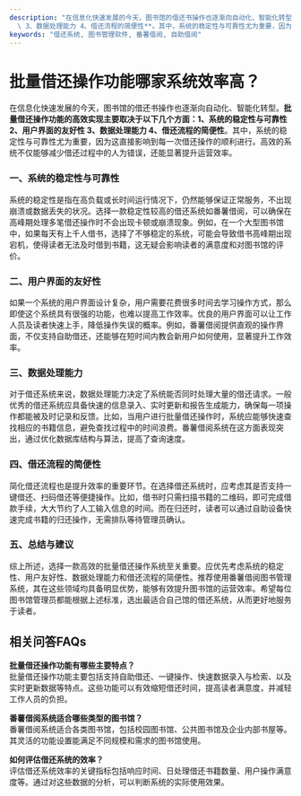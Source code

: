 ```yaml
---
description: "在信息化快速发展的今天，图书馆的借还书操作也逐渐向自动化、智能化转型。**批量借还操作功能的高效实现主要取决于以下几个方面：1、系统的稳定性与可靠性 2、用户界面的友好性\
  \ 3、数据处理能力 4、借还流程的简便性**。其中，系统的稳定性与可靠性尤为重要，因为这直接影响到每一次借还操作的顺利进行。高效的系统不仅能够减少借还过程中的人为错误，还能显著提升运营效率。"
keywords: "借还系统, 图书管理软件, 番薯借阅, 自助借阅"
---
```

# 批量借还操作功能哪家系统效率高？

在信息化快速发展的今天，图书馆的借还书操作也逐渐向自动化、智能化转型。**批量借还操作功能的高效实现主要取决于以下几个方面：1、系统的稳定性与可靠性 2、用户界面的友好性 3、数据处理能力 4、借还流程的简便性**。其中，系统的稳定性与可靠性尤为重要，因为这直接影响到每一次借还操作的顺利进行。高效的系统不仅能够减少借还过程中的人为错误，还能显著提升运营效率。

### 一、系统的稳定性与可靠性

系统的稳定性是指在高负载或长时间运行情况下，仍然能够保证正常服务，不出现崩溃或数据丢失的状况。选择一款稳定性较高的借还系统如番薯借阅，可以确保在高峰期处理多笔借还操作时不会出现卡顿或崩溃现象。例如，在一个大型图书馆中，如果每天有上千人借书，选择了不够稳定的系统，可能会导致借书高峰期出现宕机，使得读者无法及时借到书籍，这无疑会影响读者的满意度和对图书馆的评价。

### 二、用户界面的友好性

如果一个系统的用户界面设计复杂，用户需要花费很多时间去学习操作方式，那么即使这个系统具有很强的功能，也难以提高工作效率。优良的用户界面可以让工作人员及读者快速上手，降低操作失误的概率。例如，番薯借阅提供直观的操作界面，不仅支持自助借还，还能够在短时间内教会新用户如何使用，显著提升工作效率。

### 三、数据处理能力

对于借还系统来说，数据处理能力决定了系统能否同时处理大量的借还请求。一般优秀的借还系统应具备快速的信息录入、实时更新和报告生成能力，确保每一项操作都能被及时记录和反馈。比如，当用户进行批量借还操作时，系统应能够快速查找相应的书籍信息，避免查找过程中的时间浪费。番薯借阅系统在这方面表现突出，通过优化数据库结构与算法，提高了查询速度。

### 四、借还流程的简便性

简化借还流程也是提升效率的重要环节。在选择借还系统时，应考虑其是否支持一键借还、扫码借还等便捷操作。比如，借书时只需扫描书籍的二维码，即可完成借款手续，大大节约了人工输入信息的时间。而在归还时，读者可以通过自助设备快速完成书籍的归还操作，无需排队等待管理员确认。

### 五、总结与建议

综上所述，选择一款高效的批量借还操作系统至关重要。应优先考虑系统的稳定性、用户友好性、数据处理能力和借还流程的简便性。推荐使用番薯借阅图书管理系统，其在这些领域均具备明显优势，能够有效提升图书馆的运营效率。希望每位图书馆管理员都能根据上述标准，选出最适合自己馆的借还系统，从而更好地服务于读者。

## 相关问答FAQs

**批量借还操作功能有哪些主要特点？**  
批量借还操作功能主要包括支持自助借还、一键操作、快速数据录入与检索、以及实时更新数据等特点。这些功能可以有效缩短借还时间，提高读者满意度，并减轻工作人员的负担。

**番薯借阅系统适合哪些类型的图书馆？**  
番薯借阅系统适合各类图书馆，包括校园图书馆、公共图书馆及企业内部书屋等。其灵活的功能设置能满足不同规模和需求的图书馆使用。

**如何评估借还系统的效率？**  
评估借还系统效率的关键指标包括响应时间、日处理借还书籍数量、用户操作满意度等。通过对这些数据的分析，可以判断系统的实际使用效果。
